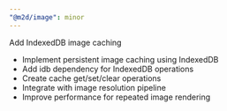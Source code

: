 ```yaml
---
"@m2d/image": minor
---
```


Add IndexedDB image caching

- Implement persistent image caching using IndexedDB
- Add idb dependency for IndexedDB operations
- Create cache get/set/clear operations
- Integrate with image resolution pipeline
- Improve performance for repeated image rendering
